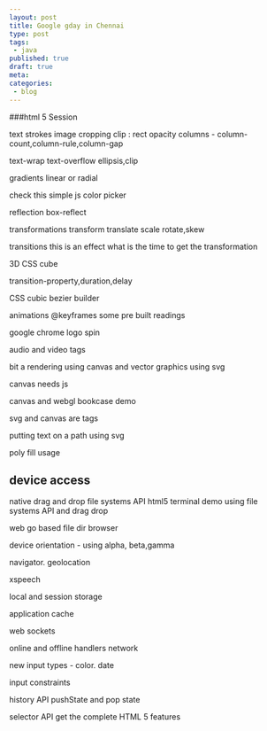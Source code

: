 ```yaml
---
layout: post
title: Google gday in Chennai
type: post
tags:
 - java
published: true
draft: true
meta:
categories:
 - blog
---
```

###html 5 Session


text strokes
image cropping
     clip : rect 
opacity
 columns - column-count,column-rule,column-gap

text-wrap
    text-overflow ellipsis,clip

gradients
   linear or radial

  check this simple js color picker

reflection box-reflect

transformations 
    transform
    translate
    scale
      rotate,skew


transitions
  this is an effect 
  what is the time to get the transformation

 3D CSS cube

transition-property,duration,delay

CSS cubic bezier builder

 animations
  @keyframes
   some pre built readings

google chrome logo spin

audio and video tags



bit a rendering using canvas and vector graphics using svg

canvas needs js


canvas and webgl bookcase demo


svg and canvas are tags

putting text on a path using svg

poly fill usage

device access
----------------
native drag and drop
file systems API
html5 terminal demo using file systems API and drag drop

web go based file dir browser

 device orientation - using alpha, beta,gamma

navigator. geolocation

xspeech

local and session storage


 application cache

web sockets

online and offline handlers network

new input types - color. date

input constraints

history API
pushState and pop state

selector API
get the complete HTML 5 features








  







